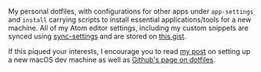 My personal dotfiles, with configurations for other apps under `app-settings` and `install` carrying scripts to install essential applications/tools for a new machine. All of my Atom editor settings, including my custom snippets are synced using [sync-settings][sync-settings-repo] and are stored on [this gist][my-atom-settings].

If this piqued your interests, I encourage you to read [my post][my-post] on setting up a new macOS dev machine as well as [Github's page on dotfiles][gh-dotfiles].

[gh-dotfiles]: https://dotfiles.github.io/
[my-atom-settings]: https://gist.github.com/ZachGawlik/ecf6232be9207b9a5f21478df297d80e
[my-post]: https://zachgawlik.com/blog/macos-dev-machine/
[sync-settings-repo]: https://github.com/atom-community/sync-settings
